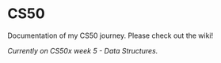 # CS50
Documentation of my CS50 journey.
Please check out the wiki!

_Currently on CS50x week 5 - Data Structures._
